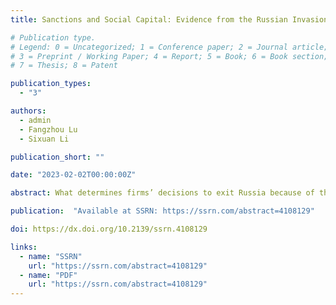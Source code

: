 ```yaml
---
title: Sanctions and Social Capital: Evidence from the Russian Invasion of Ukraine

# Publication type.
# Legend: 0 = Uncategorized; 1 = Conference paper; 2 = Journal article;
# 3 = Preprint / Working Paper; 4 = Report; 5 = Book; 6 = Book section;
# 7 = Thesis; 8 = Patent

publication_types:
  - "3"

authors:
  - admin
  - Fangzhou Lu
  - Sixuan Li

publication_short: ""

date: "2023-02-02T00:00:00Z"

abstract: What determines firms’ decisions to exit Russia because of the Ukraine invasion and do investors appreciate firms’ social image management? We test five potential firm motives, the reputation concern and social sanction channel, the altruism channel, the institution and law origin channel, the security and defense concern channel, and the stakes in war channel. Firms that suspend or withdraw business from Russia, they have higher ESG overall scores, especially the social score and the environment score. However, firms with higher ESG scores tend to take longer to announce their withdrawal and their degree of cutoff from Russia is also the “softest” as they could be ready to resume business in Russia when the invasion is over. They are also more likely to have headquarters in a country with a higher security concern, public social-awareness, institutional quality, a common law origin, or a policy to impose sanctions on Russia at the country level. We find no evidence that stakes in Ukraine or Russia affect firms’ decisions to exit Russia. These firms also suffered a 58 bps drop in stock price after their announcements of the business suspension in Russia, and there is no evidence that they earn a stock market “reputation premium” relative to firms that refuse to exit. Overall, our evidence supports the reputation concern channel instead of pure altruistic motives. Moreover, the fact that the marginal investors do not appreciate the cutoff from Russia suggests that non-pecuniary costs in the form of social sanction or long-term ESG fund outflow potentially drives firms’ exit from Russia.

publication:  "Available at SSRN: https://ssrn.com/abstract=4108129"

doi: https://dx.doi.org/10.2139/ssrn.4108129

links:
  - name: "SSRN"
    url: "https://ssrn.com/abstract=4108129"
  - name: "PDF"
    url: "https://ssrn.com/abstract=4108129"
---
```

